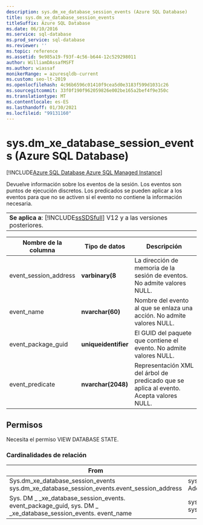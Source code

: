 ```yaml
---
description: sys.dm_xe_database_session_events (Azure SQL Database)
title: sys.dm_xe_database_session_events
titleSuffix: Azure SQL Database
ms.date: 06/10/2016
ms.service: sql-database
ms.prod_service: sql-database
ms.reviewer: ''
ms.topic: reference
ms.assetid: 9e985a19-f93f-4c56-b644-12c529298011
author: WilliamDAssafMSFT
ms.author: wiassaf
monikerRange: = azuresqldb-current
ms.custom: seo-lt-2019
ms.openlocfilehash: 4c96b6596c01410f9cea5d0e3183f599d1031c26
ms.sourcegitcommit: 33f0f190f962059826e002be165a2bef4f9e350c
ms.translationtype: MT
ms.contentlocale: es-ES
ms.lasthandoff: 01/30/2021
ms.locfileid: "99131160"
---
```

# <a name="sysdm_xe_database_session_events-azure-sql-database"></a>sys.dm_xe_database_session_events (Azure SQL Database)
[!INCLUDE[Azure SQL Database Azure SQL Managed Instance](../../includes/applies-to-version/asdb-asdbmi.md)]

  Devuelve información sobre los eventos de la sesión. Los eventos son puntos de ejecución discretos. Los predicados se pueden aplicar a los eventos para que no se activen si el evento no contiene la información necesaria.  
  
||  
|-|  
|**Se aplica a**: [!INCLUDE[ssSDSfull](../../includes/sssdsfull-md.md)] V12 y a las versiones posteriores.|  
  
|Nombre de la columna|Tipo de datos|Descripción|  
|-----------------|---------------|-----------------|  
|event_session_address|**varbinary(8**|La dirección de memoria de la sesión de eventos. No admite valores NULL.|  
|event_name|**nvarchar(60)**|Nombre del evento al que se enlaza una acción. No admite valores NULL.|  
|event_package_guid|**uniqueidentifier**|El GUID del paquete que contiene el evento. No admite valores NULL.|  
|event_predicate|**nvarchar(2048)**|Representación XML del árbol de predicado que se aplica al evento. Acepta valores NULL.|  
  
## <a name="permissions"></a>Permisos  
 Necesita el permiso VIEW DATABASE STATE.  
  
### <a name="relationship-cardinalities"></a>Cardinalidades de relación  
  
|From|En|Relación|  
|----------|--------|------------------|  
|Sys.dm_xe_database_session_events sys.dm_xe_database_session_events.event_session_address|sys.dm_xe_database_sessions. Address|Varios a uno|  
|Sys. DM _ _xe_database_session_events. event_package_guid, sys. DM _ _xe_database_session_events. event_name|sys.dm_xe_objects.name, sys.dm_xe_objects.package_guid|Varios a uno|  
  
  
